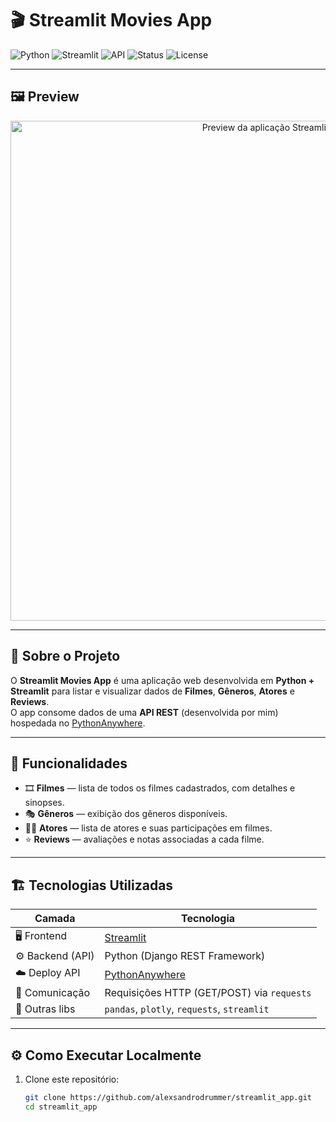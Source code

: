 # 🎬 Streamlit Movies App

![Python](https://img.shields.io/badge/Python-3.10%2B-blue?logo=python)
![Streamlit](https://img.shields.io/badge/Streamlit-%F0%9F%93%88-red?logo=streamlit)
![API](https://img.shields.io/badge/API-PythonAnywhere-green?logo=pythonanywhere)
![Status](https://img.shields.io/badge/Status-Online-success)
![License](https://img.shields.io/badge/License-MIT-lightgrey)

---

## 🖼️ Preview

<p align="center">
  <img src="https://raw.githubusercontent.com/alexsandrodrummer/streamlit_app/main/preview.png" alt="Preview da aplicação Streamlit" width="800"/>
</p>

---

## 🧩 Sobre o Projeto

O **Streamlit Movies App** é uma aplicação web desenvolvida em **Python + Streamlit** para listar e visualizar dados de **Filmes**, **Gêneros**, **Atores** e **Reviews**.  
O app consome dados de uma **API REST** (desenvolvida por mim) hospedada no [PythonAnywhere](https://www.pythonanywhere.com/).

---

## 🚀 Funcionalidades

- 🎞️ **Filmes** — lista de todos os filmes cadastrados, com detalhes e sinopses.  
- 🎭 **Gêneros** — exibição dos gêneros disponíveis.  
- 🧑‍🎤 **Atores** — lista de atores e suas participações em filmes.  
- ⭐ **Reviews** — avaliações e notas associadas a cada filme.  

---

## 🏗️ Tecnologias Utilizadas

| Camada | Tecnologia |
|---------|-------------|
| 🖥️ Frontend | [Streamlit](https://streamlit.io/) |
| ⚙️ Backend (API) | Python (Django REST Framework) |
| ☁️ Deploy API | [PythonAnywhere](https://www.pythonanywhere.com/) |
| 🔗 Comunicação | Requisições HTTP (GET/POST) via `requests` |
| 🧠 Outras libs | `pandas`, `plotly`, `requests`, `streamlit` |

---

## ⚙️ Como Executar Localmente

1. Clone este repositório:
   ```bash
   git clone https://github.com/alexsandrodrummer/streamlit_app.git
   cd streamlit_app
